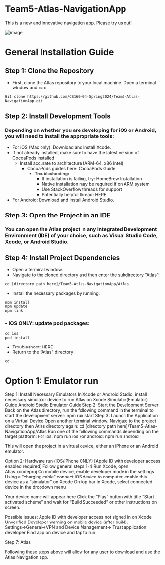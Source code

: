 # Team5-Atlas-NavigationApp

This is a new and innovative navigation app. Please try us out!

![image](https://github.com/CS160-04-Spring2024/Team5-Atlas-NavigationApp/assets/93296008/00dd4b3d-8932-4532-90d3-60f9a1625607)

# General Installation Guide
## Step 1: Clone the Repository 
- First, clone the Atlas repository to your local machine. Open a terminal window and run:
```
Git clone https://github.com/CS160-04-Spring2024/Team5-Atlas-NavigationApp.git
```

## Step 2: Install Development Tools 
### Depending on whether you are developing for iOS or Android, you will need to install the appropriate tools:

- For iOS (Mac only): Download and install Xcode.
- If not already installed, make sure to have the latest version of CocoaPods installed
    - Install accurate to architecture (ARM-64, x86 Intel)
        - CocoaPods guides here: CocoaPods Guide
            - Troubleshooting: 
                - If installation is failing, try: HomeBrew Installation
                - Native installation may be required if on ARM system
                - Use StackOverflow threads for support
                - Potentially helpful thread: HERE
- For Android: Download and install Android Studio.

## Step 3: Open the Project in an IDE 

### You can open the Atlas project in any Integrated Development Environment (IDE) of your choice, such as Visual Studio Code, Xcode, or Android Studio. 

## Step 4: Install Project Dependencies 
- Open a terminal window. 
- Navigate to the cloned directory and then enter the subdirectory “Atlas”:
```
cd [directory path here]/Team5-Atlas-NavigationApp/Atlas
```
- Install the necessary packages by running:
```
npm install
npm update
npm link
```
### - iOS ONLY: update pod packages:
```
cd ios
pod install
```
  - Troubleshoot: HERE
  - Return to the “Atlas” directory
```
cd ..
```
# Option 1: Emulator run
Step 1: Install Necessary Emulators
In Xcode or Android Studio, install necessary simulator device to run Atlas on
Xcode Simulator(Emulator) Guide
Android Studio Emulator Guide
Step 2: Start the Development Server
Back on the Atlas directory, run the following command in the terminal to start the development server:
npm run start
Step 3: Launch the Application on a Virtual Device 
Open another terminal window. 
Navigate to the project directory then Atlas directory again:
cd [directory path here]/Team5-Atlas-NavigationApp/Atlas
Run one of the following commands depending on the target platform:
For ios: npm run ios
For android: npm run android


This will open the project in a virtual device, either an iPhone or an Android emulator.

Option 2: Hardware run (iOS/iPhone ONLY) [Apple ID with developer access enabled required]
Follow general steps 1-4
Run Xcode, open Atlas.xcodeproj
On mobile device, enable developer mode in the settings
Using a “charging cable” connect iOS device to computer, enable this device as a “simulator” on Xcode
On top bar in Xcode, select connected device in the dropdown menu

Your device name will appear here
Click the “Play” button with title “Start activated scheme” and wait for “Build Succeeded” or other instructions on screen.

Possible issues:
Apple ID with developer access not signed in on Xcode
Unverified Developer warning on mobile device (after build):
Settings→General→VPN and Device Management→ Trust application developer
Find app on device and tap to run


Step 7: Atlas

Following these steps above will allow for any user to download and use the Atlas Navigation app. 




